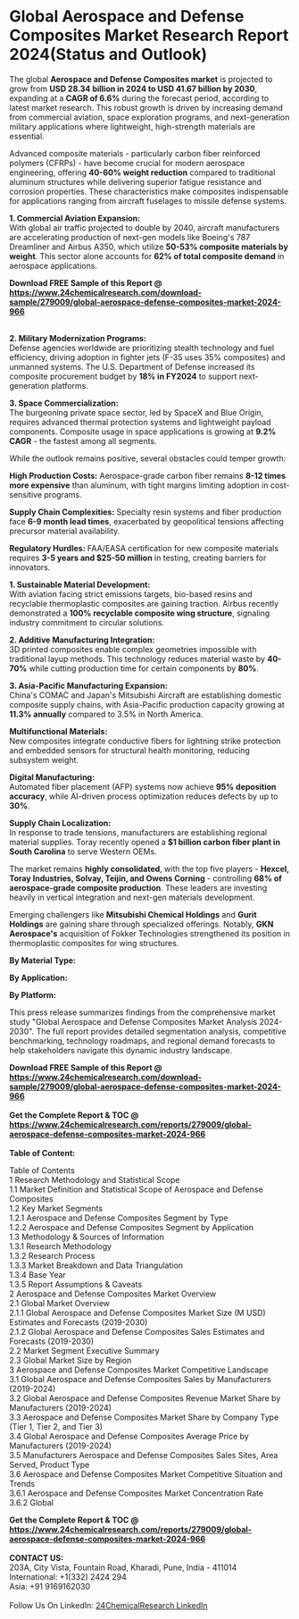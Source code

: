 <h1>Global Aerospace and Defense Composites Market Research Report 2024(Status and Outlook)</h1><p>The global <strong>Aerospace and Defense Composites market</strong> is projected to grow from <strong>USD 28.34 billion in 2024 to USD 41.67 billion by 2030</strong>, expanding at a <strong>CAGR of 6.6%</strong> during the forecast period, according to latest market research. This robust growth is driven by increasing demand from commercial aviation, space exploration programs, and next-generation military applications where lightweight, high-strength materials are essential.</p><p>Advanced composite materials - particularly carbon fiber reinforced polymers (CFRPs) - have become crucial for modern aerospace engineering, offering <strong>40-60% weight reduction</strong> compared to traditional aluminum structures while delivering superior fatigue resistance and corrosion properties. These characteristics make composites indispensable for applications ranging from aircraft fuselages to missile defense systems.</p><p><strong>1. Commercial Aviation Expansion:</strong><br>
With global air traffic projected to double by 2040, aircraft manufacturers are accelerating production of next-gen models like Boeing's 787 Dreamliner and Airbus A350, which utilize <strong>50-53% composite materials by weight</strong>. This sector alone accounts for <strong>62% of total composite demand</strong> in aerospace applications.</p><div><b>Download FREE Sample of this Report @ 
            <a href="https://www.24chemicalresearch.com/download-sample/279009/global-aerospace-defense-composites-market-2024-966">
            https://www.24chemicalresearch.com/download-sample/279009/global-aerospace-defense-composites-market-2024-966</a></b></div><br><p><strong>2. Military Modernization Programs:</strong><br>
Defense agencies worldwide are prioritizing stealth technology and fuel efficiency, driving adoption in fighter jets (F-35 uses 35% composites) and unmanned systems. The U.S. Department of Defense increased its composite procurement budget by <strong>18% in FY2024</strong> to support next-generation platforms.</p><p><strong>3. Space Commercialization:</strong><br>
The burgeoning private space sector, led by SpaceX and Blue Origin, requires advanced thermal protection systems and lightweight payload components. Composite usage in space applications is growing at <strong>9.2% CAGR</strong> - the fastest among all segments.</p><p>While the outlook remains positive, several obstacles could temper growth:</p><p><strong>High Production Costs:</strong> Aerospace-grade carbon fiber remains <strong>8-12 times more expensive</strong> than aluminum, with tight margins limiting adoption in cost-sensitive programs.</p><p><strong>Supply Chain Complexities:</strong> Specialty resin systems and fiber production face <strong>6-9 month lead times</strong>, exacerbated by geopolitical tensions affecting precursor material availability.</p><p><strong>Regulatory Hurdles:</strong> FAA/EASA certification for new composite materials requires <strong>3-5 years and $25-50 million</strong> in testing, creating barriers for innovators.</p><p><strong>1. Sustainable Material Development:</strong><br>
With aviation facing strict emissions targets, bio-based resins and recyclable thermoplastic composites are gaining traction. Airbus recently demonstrated a <strong>100% recyclable composite wing structure</strong>, signaling industry commitment to circular solutions.</p><p><strong>2. Additive Manufacturing Integration:</strong><br>
3D printed composites enable complex geometries impossible with traditional layup methods. This technology reduces material waste by <strong>40-70%</strong> while cutting production time for certain components by <strong>80%</strong>.</p><p><strong>3. Asia-Pacific Manufacturing Expansion:</strong><br>
China's COMAC and Japan's Mitsubishi Aircraft are establishing domestic composite supply chains, with Asia-Pacific production capacity growing at <strong>11.3% annually</strong> compared to 3.5% in North America.</p><p><strong>Multifunctional Materials:</strong><br>
	New composites integrate conductive fibers for lightning strike protection and embedded sensors for structural health monitoring, reducing subsystem weight.</p><p><strong>Digital Manufacturing:</strong><br>
	Automated fiber placement (AFP) systems now achieve <strong>95% deposition accuracy</strong>, while AI-driven process optimization reduces defects by up to <strong>30%</strong>.</p><p><strong>Supply Chain Localization:</strong><br>
	In response to trade tensions, manufacturers are establishing regional material supplies. Toray recently opened a <strong>$1 billion carbon fiber plant in South Carolina</strong> to serve Western OEMs.</p><p>The market remains <strong>highly consolidated</strong>, with the top five players - <strong>Hexcel, Toray Industries, Solvay, Teijin, and Owens Corning</strong> - controlling <strong>68% of aerospace-grade composite production</strong>. These leaders are investing heavily in vertical integration and next-gen materials development.</p><p>Emerging challengers like <strong>Mitsubishi Chemical Holdings</strong> and <strong>Gurit Holdings</strong> are gaining share through specialized offerings. Notably, <strong>GKN Aerospace's</strong> acquisition of Fokker Technologies strengthened its position in thermoplastic composites for wing structures.</p><p><strong>By Material Type:</strong></p><p><strong>By Application:</strong></p><p><strong>By Platform:</strong></p><p>This press release summarizes findings from the comprehensive market study "Global Aerospace and Defense Composites Market Analysis 2024-2030". The full report provides detailed segmentation analysis, competitive benchmarking, technology roadmaps, and regional demand forecasts to help stakeholders navigate this dynamic industry landscape.</p><div><b>Download FREE Sample of this Report @ 
            <a href="https://www.24chemicalresearch.com/download-sample/279009/global-aerospace-defense-composites-market-2024-966">
            https://www.24chemicalresearch.com/download-sample/279009/global-aerospace-defense-composites-market-2024-966</a></b></div><br><div><b>Get the Complete Report & TOC @ 
            <a href="https://www.24chemicalresearch.com/reports/279009/global-aerospace-defense-composites-market-2024-966">
            https://www.24chemicalresearch.com/reports/279009/global-aerospace-defense-composites-market-2024-966</a></b></div><br>
            <b>Table of Content:</b><p>Table of Contents<br />
 1 Research Methodology and Statistical Scope<br />
 1.1 Market Definition and Statistical Scope of Aerospace and Defense Composites<br />
 1.2 Key Market Segments<br />
 1.2.1 Aerospace and Defense Composites Segment by Type<br />
 1.2.2 Aerospace and Defense Composites Segment by Application<br />
 1.3 Methodology & Sources of Information<br />
 1.3.1 Research Methodology<br />
 1.3.2 Research Process<br />
 1.3.3 Market Breakdown and Data Triangulation<br />
 1.3.4 Base Year<br />
 1.3.5 Report Assumptions & Caveats<br />
 2 Aerospace and Defense Composites Market Overview<br />
 2.1 Global Market Overview<br />
 2.1.1 Global Aerospace and Defense Composites Market Size (M USD) Estimates and Forecasts (2019-2030)<br />
 2.1.2 Global Aerospace and Defense Composites Sales Estimates and Forecasts (2019-2030)<br />
 2.2 Market Segment Executive Summary<br />
 2.3 Global Market Size by Region<br />
 3 Aerospace and Defense Composites Market Competitive Landscape<br />
 3.1 Global Aerospace and Defense Composites Sales by Manufacturers (2019-2024)<br />
 3.2 Global Aerospace and Defense Composites Revenue Market Share by Manufacturers (2019-2024)<br />
 3.3 Aerospace and Defense Composites Market Share by Company Type (Tier 1, Tier 2, and Tier 3)<br />
 3.4 Global Aerospace and Defense Composites Average Price by Manufacturers (2019-2024)<br />
 3.5 Manufacturers Aerospace and Defense Composites Sales Sites, Area Served, Product Type<br />
 3.6 Aerospace and Defense Composites Market Competitive Situation and Trends<br />
 3.6.1 Aerospace and Defense Composites Market Concentration Rate<br />
 3.6.2 Global </p><div><b>Get the Complete Report & TOC @ 
            <a href="https://www.24chemicalresearch.com/reports/279009/global-aerospace-defense-composites-market-2024-966">
            https://www.24chemicalresearch.com/reports/279009/global-aerospace-defense-composites-market-2024-966</a></b></div><br><b>CONTACT US:</b><br>
            203A, City Vista, Fountain Road, Kharadi, Pune, India - 411014<br>
            International: +1(332) 2424 294<br>
            Asia: +91 9169162030 <br><br>
            Follow Us On LinkedIn: <a href="https://www.linkedin.com/company/24chemicalresearch/">24ChemicalResearch LinkedIn</a>
